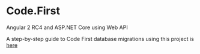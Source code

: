 # Code.First

Angular 2 RC4 and ASP.NET Core using Web API

A step-by-step guide to Code First database migrations using this project is <a href="http://bifrost.pro/page/code-first-database-migrations-with-angular-2-rc-and-asp-net-core-using-web-api">here</a>
